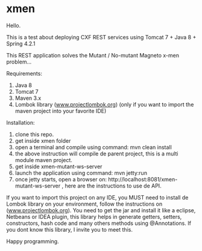 # xmen

Hello.

This is a test about deploying CXF REST services using Tomcat 7 + Java 8 + Spring 4.2.1 

This REST application solves the Mutant / No-mutant Magneto x-men problem...

Requirements:

1. Java 8
2. Tomcat 7
3. Maven 3.x
3. Lombok library (www.projectlombok.org) (only if you want to import the maven project into your favorite IDE)

Installation:
1. clone this repo.
2. get inside xmen folder
3. open a terminal and compile using command: mvn clean install
4. the above instruction will compile de parent project, this is a multi module maven project.
5. get inside xmen-mutant-ws-server
6. launch the application using command: mvn jetty:run
7. once jetty starts, open a browser on: http://localhost:8081/xmen-mutant-ws-server , here are the instructions to use de API.

If you want to import this project on any IDE, you MUST need to install de Lombok library on your environment,
follow the instructions on (www.projectlombok.org). You need to get the jar and install it like a eclipse, Netbeans or IDEA plugin, this library helps in generate getters, setters, constructors, hash code and many others methods using @Annotations.
If you dont know this library, I invite you to meet this.

Happy programming.
